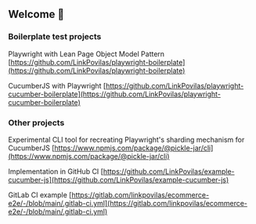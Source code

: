 ## Welcome 👋

### Boilerplate test projects

Playwright with Lean Page Object Model Pattern [https://github.com/LinkPovilas/playwright-boilerplate](https://github.com/LinkPovilas/playwright-boilerplate)

CucumberJS with Playwright [https://github.com/LinkPovilas/playwright-cucumber-boilerplate](https://github.com/LinkPovilas/playwright-cucumber-boilerplate)

### Other projects

Experimental CLI tool for recreating Playwright's sharding mechanism for CucumberJS [https://www.npmjs.com/package/@pickle-jar/cli](https://www.npmjs.com/package/@pickle-jar/cli)

Implementation in GitHub CI [https://github.com/LinkPovilas/example-cucumber-js](https://github.com/LinkPovilas/example-cucumber-js)

GitLab CI example [https://gitlab.com/linkpovilas/ecommerce-e2e/-/blob/main/.gitlab-ci.yml](https://gitlab.com/linkpovilas/ecommerce-e2e/-/blob/main/.gitlab-ci.yml)
